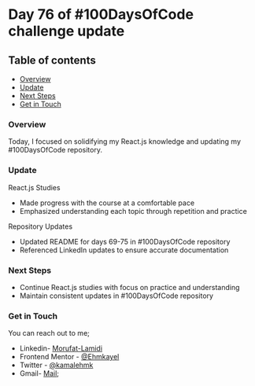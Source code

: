# Day 76 of #100DaysOfCode challenge update

## Table of contents
- [Overview](#overview)
- [Update](#update)
- [Next Steps](#next-steps)
- [Get in Touch](#get-in-touch)

### Overview

Today, I focused on solidifying my React.js knowledge and updating my #100DaysOfCode repository.

### Update

React.js Studies

- Made progress with the course at a comfortable pace
- Emphasized understanding each topic through repetition and practice

Repository Updates

- Updated README for days 69-75 in #100DaysOfCode repository
- Referenced LinkedIn updates to ensure accurate documentation

### Next Steps

- Continue React.js studies with focus on practice and understanding
- Maintain consistent updates in #100DaysOfCode repository

### Get in Touch

You can reach out to me;
 - Linkedin- [Morufat-Lamidi](https://linkedin.com/in/morufat-lamidi)
 - Frontend Mentor - [@Ehmkayel](https://www.frontendmentor.io/profile/Ehmkayel)
 - Twitter - [@kamalehmk](https://www.twitter.com/kamalehmk)
 - Gmail- [Mail](mailto:lamidimorufat0@gmail.com);